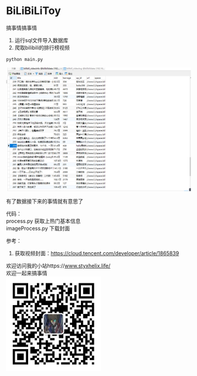 # BiLiBiLiToy
搞事情搞事情  
1. 运行sql文件导入数据库  
2. 爬取bilibili的排行榜视频 
```python
python main.py
```
![效果](/img/爬取效果.PNG)

 有了数据接下来的事情就有意思了  

代码：  
process.py  获取上热门基本信息  
imageProcess.py 下载封面  


参考：  
1. 获取视频封面：https://cloud.tencent.com/developer/article/1865839  

欢迎访问我的小站https://www.styxhelix.life/  
欢迎一起来搞事情  
![公众号](/img/gaoshiqing.jpg)
 
